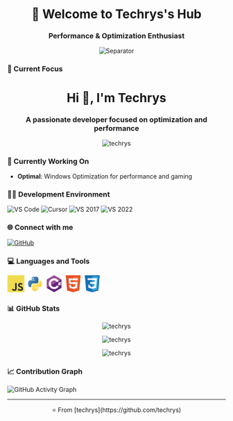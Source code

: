 <div align="center">
  
  # 🚀 Welcome to Techrys's Hub
  
  ### Performance & Optimization Enthusiast
  
  ![Separator](https://capsule-render.vercel.app/api?type=waving&color=gradient&height=3)

</div>

### 🎯 Current Focus

<h1 align="center">Hi 👋, I'm Techrys</h1>
<h3 align="center">A passionate developer focused on optimization and performance</h3>

<p align="center">
  <img src="https://komarev.com/ghpvc/?username=techrys&label=Profile%20views&color=0e75b6&style=flat" alt="techrys" />
</p>

### 🔭 Currently Working On
- **Optimal**: Windows Optimization for performance and gaming

### 👨‍💻 Development Environment
<p align="left">
  <img src="https://img.shields.io/badge/VS%20Code-007ACC?style=for-the-badge&logo=visual-studio-code&logoColor=white" alt="VS Code" />
  <img src="https://img.shields.io/badge/Cursor-000000?style=for-the-badge&logo=cursor&logoColor=white" alt="Cursor" />
  <img src="https://img.shields.io/badge/Visual%20Studio%202017-5C2D91?style=for-the-badge&logo=visual-studio&logoColor=white" alt="VS 2017" />
  <img src="https://img.shields.io/badge/Visual%20Studio%202022-5C2D91?style=for-the-badge&logo=visual-studio&logoColor=white" alt="VS 2022" />
</p>

### 🌐 Connect with me
<p align="left">
  <a href="https://github.com/techrys" target="_blank">
    <img src="https://img.shields.io/badge/GitHub-100000?style=for-the-badge&logo=github&logoColor=white" alt="GitHub" />
  </a>
  <!-- Add more social links as needed -->
</p>

### 💻 Languages and Tools
<p align="left">
  <img src="https://raw.githubusercontent.com/devicons/devicon/master/icons/javascript/javascript-original.svg" alt="javascript" width="40" height="40"/>
  <img src="https://raw.githubusercontent.com/devicons/devicon/master/icons/python/python-original.svg" alt="python" width="40" height="40"/>
  <img src="https://raw.githubusercontent.com/devicons/devicon/master/icons/csharp/csharp-original.svg" alt="csharp" width="40" height="40"/>
  <img src="https://raw.githubusercontent.com/devicons/devicon/master/icons/html5/html5-original.svg" alt="html5" width="40" height="40"/>
  <img src="https://raw.githubusercontent.com/devicons/devicon/master/icons/css3/css3-original.svg" alt="css3" width="40" height="40"/>
</p>

### 📊 GitHub Stats
<p align="center">
  <img src="https://github-readme-stats.vercel.app/api?username=techrys&show_icons=true&theme=dark&locale=en" alt="techrys" />
</p>

<p align="center">
  <img src="https://github-readme-streak-stats.herokuapp.com/?user=techrys&theme=dark" alt="techrys" />
</p>

<p align="center">
  <img src="https://github-readme-stats.vercel.app/api/top-langs?username=techrys&show_icons=true&theme=dark&locale=en&layout=compact" alt="techrys" />
</p>

### 📈 Contribution Graph
![GitHub Activity Graph](https://activity-graph.herokuapp.com/graph?username=techrys&theme=github)

---
<p align="center">⭐️ From [techrys](https://github.com/techrys)</p>
